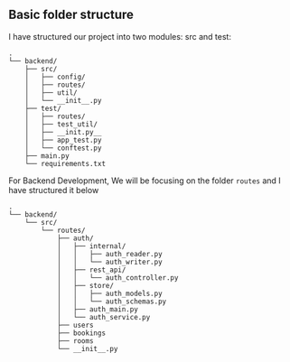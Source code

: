 ## Basic folder structure

I have structured our project into two modules: src and test:
```
.
└── backend/
    ├── src/
    │   ├── config/
    │   ├── routes/
    │   ├── util/
    │   └── __init__.py
    ├── test/
    │   ├── routes/
    │   ├── test_util/
    │   ├── __init.py__
    │   ├── app_test.py
    │   └── conftest.py
    ├── main.py
    └── requirements.txt
```

For Backend Development, We will be focusing on the folder `routes` and I have structured it below
```
.
└── backend/
    └── src/
        └── routes/
            ├── auth/
            │   ├── internal/
            │   │   ├── auth_reader.py
            │   │   └── auth_writer.py
            │   ├── rest_api/
            │   │   └── auth_controller.py
            │   ├── store/
            │   │   ├── auth_models.py
            │   │   └── auth_schemas.py
            │   ├── auth_main.py
            │   └── auth_service.py
            ├── users
            ├── bookings
            ├── rooms
            └── __init__.py
```

